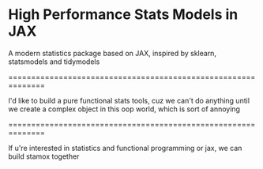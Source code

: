 # High Performance Stats Models in JAX

A modern statistics package based on JAX, inspired by sklearn, statsmodels and tidymodels

==============================================================

I'd like to build a pure functional stats tools, cuz we can't do anything until we create a complex object in this oop world, which
is sort of annoying

==============================================================

If u're interested in statistics and functional programming or jax, 
we can build stamox together
